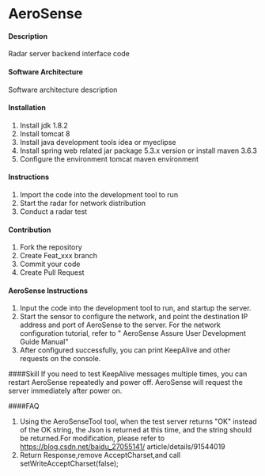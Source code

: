 # AeroSense

#### Description
Radar server backend interface code

#### Software Architecture
Software architecture description

#### Installation

1.  Install jdk 1.8.2
2.  Install tomcat 8
3.  Install java development tools idea or myeclipse
4.  Install spring web related jar package 5.3.x version or install maven 3.6.3
5.  Configure the environment tomcat maven environment

#### Instructions

1.  Import the code into the development tool to run
2.  Start the radar for network distribution
3.  Conduct a radar test

#### Contribution

1.  Fork the repository
2.  Create Feat_xxx branch
3.  Commit your code
4.  Create Pull Request

#### AeroSense Instructions
1. Input the code into the development tool to run, and startup the server.
2. Start the sensor to configure the network, and point the destination IP address and port of AeroSense to the server. For the network configuration tutorial, refer to " AeroSense Assure User Development Guide Manual"
3. After configured successfully, you can print KeepAlive and other requests on the console.

####Skill
If you need to test KeepAlive messages multiple times, you can restart AeroSense repeatedly and power off. AeroSense will request the server immediately after power on.

####FAQ
1. Using the AeroSenseTool tool, when the test server returns "OK" instead of the OK string, the Json is returned at this time, and the string should be returned.For modification, please refer to https://blog.csdn.net/baidu_27055141/ article/details/91544019
2. Return Response,remove AcceptCharset,and call setWriteAcceptCharset(false);
